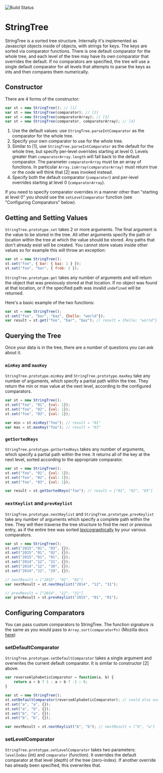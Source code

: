 ![Build Status](https://travis-ci.org/bkputnam/StringTree.svg?branch=master)

# StringTree
StringTree is a sorted tree structure. Internally it's implemented as Javascript
objects inside of objects, with strings for keys. The keys are sorted via
comparator functions. There is one default comparator for the whole tree, and
each level of the tree may have its own comparator that overrides the default.
If no comparators are specified, the tree will use a single default comparator
for all levels that attempts to parse the keys as ints and then compares them
numerically.

## Constructor

There are 4 forms of the constructor:

```javascript
var st = new StringTree(); // [1]
var st = new StringTree(comparator); // [2]
var st = new StringTree(comparatorArray); // [3]
var st = new StringTree(comparator, comparatorArray); // [4]
```

1. Use the default values: use `StringTree.parseIntComparator` as the comparator
for the whole tree.
2. Specify your own comparator to use for the whole tree.
3. Similar to [1], use `StringTree.parseIntComparator` as the default for the whole tree, but
specify per-level overrides starting at level 0. Levels greater than `comparatorArray.length` will
fall back to the default comparator. The parameter `comparatorArray` must be an array of functions.
In particular `Array.isArray(comparatorArray)` must return true or the code will think that [2]
was invoked instead.
4. Specify both the default comparator (`comparator`) and per-level overrides starting at level 0
(`comparatorArray`).

If you need to specify comparator overrides in a manner other than "starting at level 0" you should
use the `setLevelComparator` function (see "Configuring Comparators" below).

## Getting and Setting Values

`StringTree.prototype.set` takes 2 or more arguments. The final argument is the value to be stored
in the tree. All other arguments specify the path or location within the tree at which the value
should be stored. Any paths that don't already exist will be created. You cannot store values inside
other values so for example this will throw an exception:

```javascript
var st = new StringTree();
st.set("foo", { bar: { baz: 1 } });
st.set("foo", "bar", { frob: 2 });
```

`StringTree.prototype.get` takes any number of arguments and will return the object that was
previously stored at that location. If no object was found at that location, or if the specified
path was invalid `undefined` will be returned.

Here's a basic example of the two functions:

```javascript
var st = new StringTree();
st.set("foo", "bar", "baz", {hello: "world"});
var result = st.get("foo", "bar", "baz"); // result = {hello: "world"}
```

## Querying the Tree

Once your data is in the tree, there are a number of questions you can ask about it.

### `minKey` and `maxKey`

`StringTree.prototype.minKey` and `StringTree.prototype.maxKey` take any number of arguments, which
specify a partial path within the tree. They return the min or max value at the next level,
according to the configured comparators.

```javascript
var st = new StringTree();
st.set("foo", "01", {val: 1});
st.set("foo", "02", {val: 1});
st.set("foo", "03", {val: 1});

var min = st.minKey("foo"); // result = "01"
var max = st.maxKey("foo"); // result = "03"
```

### `getSortedKeys`

`StringTree.prototype.getSortedKeys` takes any number of arguments, which specify a partial path
within the tree. It returns all of the key at the next level, sorted according to the appropriate
comparator.

```javascript
var st = new StringTree();
st.set("foo", "01", {val: 1});
st.set("foo", "02", {val: 1});
st.set("foo", "03", {val: 1});

var result = st.getSortedKeys("foo"); // result = ["01", "02", "03"]
```

### `nextKeylist` and `prevKeylist`

`StringTree.prototype.nextKeylist` and `StringTree.prototype.prevKeylist` take any number of
arguments which specify a complete path within the tree. They will then traverse the tree structure
to find the next or previous entry, as if the entire tree was sorted
[lexicographically](https://en.wikipedia.org/wiki/Lexicographical_order) by your various
comparators.

```javascript
var st = new StringTree();
st.set("2015","01", "03", {});
st.set("2015","01", "02", {});
st.set("2015","01", "01", {});
st.set("2014","12", "31", {});
st.set("2014","12", "30", {});
st.set("2014","12", "29", {});

// nextResult = ["2015", "01", "01"]
var nextResult = st.nextKeylist("2014", "12", "31");

// prevResult = ["2014", "12", "31"]
var prevResult = st.prevKeylist("2015", "01", "01");
```

## Configuring Comparators

You can pass custom comparators to StringTree. The function signature is the same as you
would pass to `Array.sort(comparatorFn)` (Mozilla docs
[here](https://developer.mozilla.org/en-US/docs/Web/JavaScript/Reference/Global_Objects/Array/sort))

### setDefaultComparator

`StringTree.prototype.setDefaultComparator` takes a single argument and overwrites the current
default comparator. It is similar to constructor [2] above.

```javascript
var reverseAlphabeticComparator = function(a, b) {
	return a < b ? 1 : a > b ? -1 : 0;
}

var st = new StringTree();
st.setDefaultComparator(reverseAlphabeticComparator); // could also use constructor [2]
st.set("a", "a", {});
st.set("a", "b", {});
st.set("b", "a", {});
st.set("b", "b", {});

var nextResult = st.nextKeylist("b", "b"); // nextResult = ["b", "a"]
```

### setLevelComparator

`StringTree.prototype.setLevelComparator` takes two parameters: `levelIndex` (int) and `comparator`
(function). It overrides the default comparator at that level (depth) of the tree (zero-index).
If another override has already been specified, this overwrites that.


